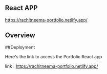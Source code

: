 ## React APP
https://rachitneema-portfolio.netlify.app/


## Overview


##Deployment

Here's the link to access the Portfolio React app

link : https://rachitneema-portfolio.netlify.app/





